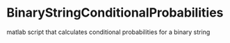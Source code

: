 # BinaryStringConditionalProbabilities
matlab script that calculates conditional probabilities for a binary string
